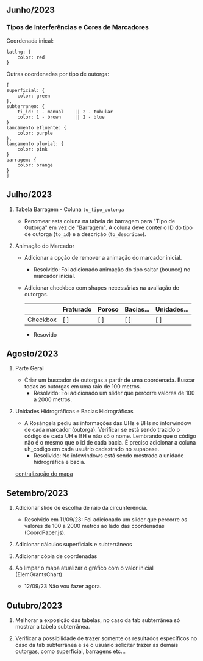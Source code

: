 ## Junho/2023

### Tipos de Interferências e Cores de Marcadores

Coordenada inical: 
```
latlng: {
    color: red
}
```

Outras coordenadas por tipo de outorga:
```
[
superficial: {
    color: green
}, 
subterraneo: {
    ti_id: 1 - manual    || 2 - tubular
    color: 1 - brown     || 2 - blue
}
lancamento efluente: {
    color: purple
},
lançamento pluvial: {
    color: pink
}
barragem: {
    color: orange
}
]
```
## Julho/2023

1. Tabela Barragem - Coluna `to_tipo_outorga`

   - Renomear esta coluna na tabela de barragem para "Tipo de Outorga" em vez de "Barragem". A coluna deve conter o ID do tipo de outorga (`to_id`) e a descrição (`to_descricao`).
   

2. Animação do Marcador

   - Adicionar a opção de remover a animação do marcador inicial.
        - Resolvido: Foi adicionado animação do tipo saltar (bounce) no marcador inicial.

   - Adicionar checkbox com shapes necessárias na avaliação de outorgas.

        |             | Fraturado | Poroso | Bacias... | Unidades...
        |------------ | --------- | ------ | --------- | --------
        | Checkbox    | [ ]       | [ ]    | [ ]       | [ ]  
        - Resovido

## Agosto/2023

1. Parte Geral
    - Criar um buscador de outorgas a partir de uma coordenada. Buscar todas as  outorgas em uma raio de 100 metros.
        - Resolvido: Foi adicionado um slider que percorre valores de 100 a 2000 metros.

2. Unidades Hidrográficas e Bacias Hidrográficas
    - A Rosângela pediu as informações das UHs e BHs no inforwindow de cada marcador (outorga). Verificar se está sendo trazido o código de cada UH e BH e não só o nome. Lembrando que  o código não é  o mesmo que o id de cada bacia.
    É preciso adicionar a coluna uh_codigo em cada usuário cadastrado no supabase.
        - Resolivido: No infowindows está sendo mostrado a unidade hidrográfica e bacia.


    [centralização do mapa](./map-center-marker)

## Setembro/2023

1. Adicionar slide de escolha de raio da circunferência.
    - Resolvido em 11/09/23: Foi adicionado um slider que percorre os valores de 100 a 2000 metros ao lado das coordenadas (CoordPaper.js).

2. Adicionar cálculos superficiais e subterrâneos

3. Adicionar cópia de coordenadas

4. Ao limpar o mapa atualizar o gráfico com o valor inicial (ElemGrantsChart)

    - 12/09/23 
        Não vou fazer agora.


## Outubro/2023

1. Melhorar a exposição das tabelas, no caso da tab subterrânea só mostrar a tabela subterrânea. 

2. Verificar a possibilidade de trazer somente os resultados específicos no caso da tab subterrânea e se o usuário solicitar trazer as demais outorgas, como superficial, barragens etc...

